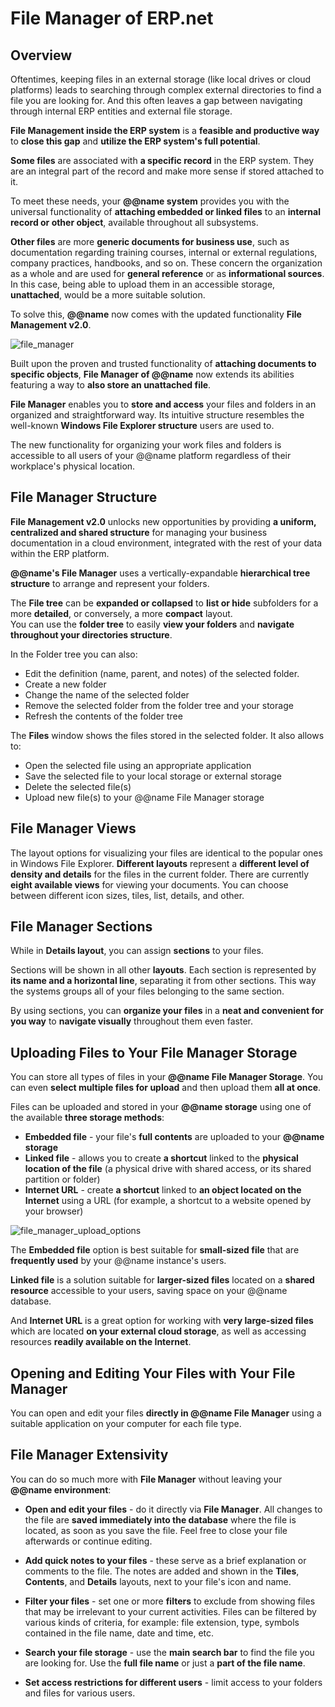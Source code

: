 # File Manager of ERP.net

## Overview

Oftentimes, keeping files in an external storage (like local drives or cloud platforms) leads to searching through complex external directories to find a file you are looking for. 
And this often leaves a gap between navigating through internal ERP entities and external file storage.  

**File Management inside the ERP system** is a **feasible and productive way** to **close this gap** and **utilize the ERP system's full potential**.  

**Some files** are associated with **a specific record** in the ERP system. 
They are an integral part of the record and make more sense if stored attached to it.  

To meet these needs, your **@@name system** provides you with the universal functionality of **attaching embedded or linked files** to an **internal record or other object**, available throughout all subsystems.  

**Other files** are more **generic documents for business use**, such as documentation regarding training courses, internal or external regulations, company practices, handbooks, and so on. 
These concern the organization as a whole and are used for **general reference** or as **informational sources**. 
In this case, being able to upload them in an accessible storage, **unattached**, would be a more suitable solution.  

To solve this, **@@name** now comes with the updated functionality **File Management v2.0**.  

![file_manager](https://user-images.githubusercontent.com/106669250/192732488-31f8ae5e-e010-4510-9703-e8d463070d9e.jpg)

Built upon the proven and trusted functionality of **attaching documents to specific objects**, **File Manager of @@name** now extends its abilities featuring a way to **also store an unattached file**.  

**File Manager** enables you to **store and access** your files and folders in an organized and straightforward way. 
Its intuitive structure resembles the well-known **Windows File Explorer structure** users are used to.  

The new functionality for organizing your work files and folders is accessible to all users of your @@name platform regardless of their workplace's physical location.  
## File Manager Structure

**File Management v2.0** unlocks new opportunities by providing **a uniform, centralized and shared structure** for managing your business documentation in a cloud environment, integrated with the rest of your data within the ERP platform. 

**@@name's File Manager** uses a vertically-expandable **hierarchical tree structure** to arrange and represent your folders.  

The **File tree** can be **expanded or collapsed** to **list or hide** subfolders for a more **detailed**, or conversely, a more **compact** layout.  
You can use the **folder tree** to easily **view your folders** and **navigate throughout your directories structure**.  

In the Folder tree you can also: 

* Edit the definition (name, parent, and notes) of the selected folder.
* Create a new folder
* Change the name of the selected folder
* Remove the selected folder from the folder tree and your storage
* Refresh the contents of the folder tree  

The **Files** window shows the files stored in the selected folder. 
It also allows to: 

* Open the selected file using an appropriate application
* Save the selected file to your local storage or external storage
* Delete the selected file(s)
* Upload new file(s) to your @@name File Manager storage

## File Manager Views 

The layout options for visualizing your files are identical to the popular ones in Windows File Explorer. 
**Different layouts** represent a **different level of density and details** for the files in the current folder. 
There are currently **eight available views** for viewing your documents. 
You can choose between different icon sizes, tiles, list, details, and other.

## File Manager Sections

While in **Details layout**, you can assign **sections** to your files. 

Sections will be shown in all other **layouts**. 
Each section is represented by **its name and a horizontal line**, separating it from other sections. 
This way the systems groups all of your files belonging to the same section. 

By using sections, you can **organize your files** in a **neat and convenient for you way** to **navigate visually** throughout them even faster. 

## Uploading Files to Your File Manager Storage

You can store all types of files in your **@@name File Manager Storage**. 
You can even **select multiple files for upload** and then upload them **all at once**.  

Files can be uploaded and stored in your **@@name storage** using one of the available **three storage methods**:  

* **Embedded file** - your file's **full contents** are uploaded to your **@@name storage**  
* **Linked file** - allows you to create **a shortcut** linked to the **physical location of the file** (a physical drive with shared access, or its shared partition or folder)  
* **Internet URL** - create **a shortcut** linked to **an object located on the Internet** using a URL (for example, a shortcut to a website opened by your browser)  

![file_manager_upload_options](https://user-images.githubusercontent.com/106669250/192736006-61e573e9-993f-4031-ade7-678d870cf62e.jpg)

The **Embedded file** option is best suitable for **small-sized file** that are **frequently used** by your @@name instance's users.  

**Linked file** is a solution suitable for **larger-sized files** located on a **shared resource** accessible to your users, saving space on your @@name database.  

And **Internet URL** is a great option for working with **very large-sized files** which are located **on your external cloud storage**, as well as accessing resources **readily available on the Internet**. 

## Opening and Editing Your Files with Your File Manager

You can open and edit your files **directly in @@name File Manager** using a suitable application on your computer for each file type. 

## File Manager Extensivity

You can do so much more with **File Manager** without leaving your **@@name environment**: 

* **Open and edit your files** - do it directly via **File Manager**. 
All changes to the file are **saved immediately into the database** where the file is located, as soon as you save the file. 
Feel free to close your file afterwards or continue editing.  

* **Add quick notes to your files** - these serve as a brief explanation or comments to the file. 
The notes are added and shown in the **Tiles**, **Contents**, and **Details** layouts, next to your file's icon and name.  

* **Filter your files** - set one or more **filters** to exclude from showing files that may be irrelevant to your current activities. 
Files can be filtered by various kinds of criteria, for example: file extension, type, symbols contained in the file name, date and time, etc.  

* **Search your file storage** - use the **main search bar** to find the file you are looking for. 
Use the **full file name** or just a **part of the file name**.  

* **Set access restrictions for different users** - limit access to your folders and files for various users.  
